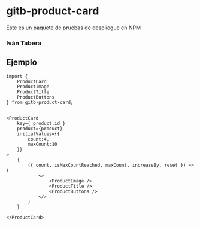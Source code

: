 #  gitb-product-card

Este es un paquete de pruebas de despliegue en NPM

### Iván Tabera

##  Ejemplo

```
import {
    ProductCard
    ProductImage
    ProductTitle
    ProductButtons
} from gitb-product-card;

```

```

<ProductCard 
    key={ product.id }
    product={product}
    initialValues={{
        count:4,
        maxCount:10
    }}
>
    {
        ({ count, isMaxCountReached, maxCount, increaseBy, reset }) => (
            <>
                <ProductImage />
                <ProductTitle />
                <ProductButtons />
            </>
        )
    }
    
</ProductCard>

```